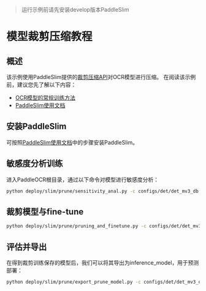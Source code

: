 > 运行示例前请先安装develop版本PaddleSlim

# 模型裁剪压缩教程

## 概述

该示例使用PaddleSlim提供的[裁剪压缩API](https://paddlepaddle.github.io/PaddleSlim/api/prune_api/)对OCR模型进行压缩。
在阅读该示例前，建议您先了解以下内容：

- [OCR模型的常规训练方法](https://github.com/PaddlePaddle/PaddleOCR/blob/develop/doc/doc_ch/detection.md)
- [PaddleSlim使用文档](https://paddlepaddle.github.io/PaddleSlim/)

## 安装PaddleSlim
可按照[PaddleSlim使用文档](https://paddlepaddle.github.io/PaddleSlim/)中的步骤安装PaddleSlim。



## 敏感度分析训练

进入PaddleOCR根目录，通过以下命令对模型进行敏感度分析：

```bash
python deploy/slim/prune/sensitivity_anal.py -c configs/det/det_mv3_db.yml -o Global.pretrain_weights=./deploy/slim/prune/pretrain_models/det_mv3_db/best_accuracy Global.test_batch_size_per_card=1
```

## 裁剪模型与fine-tune

```bash
python deploy/slim/prune/pruning_and_finetune.py -c configs/det/det_mv3_db.yml -o Global.pretrain_weights=./deploy/slim/prune/pretrain_models/det_mv3_db/best_accuracy Global.test_batch_size_per_card=1
```



## 评估并导出

在得到裁剪训练保存的模型后，我们可以将其导出为inference_model，用于预测部署：

```bash
python deploy/slim/prune/export_prune_model.py -c configs/det/det_mv3_db.yml -o Global.pretrain_weights=./output/det_db/best_accuracy Global.test_batch_size_per_card=1 Global.save_inference_dir=inference_model
```
